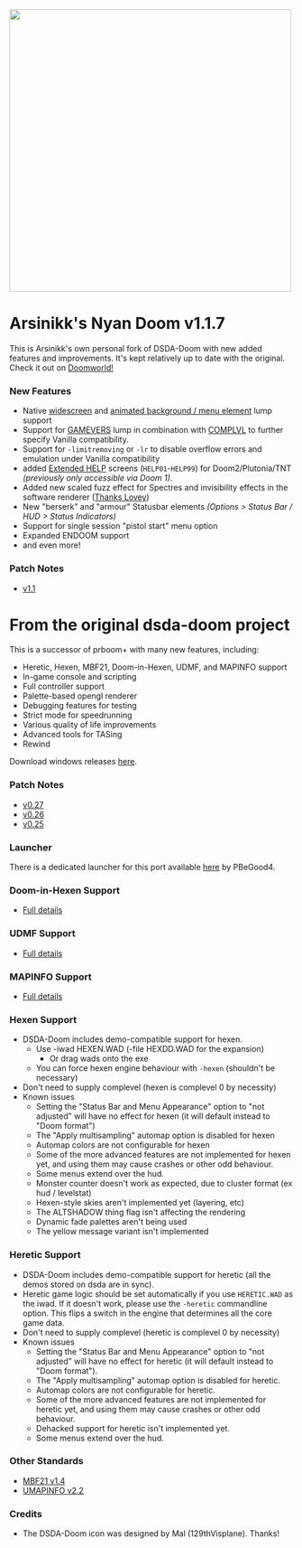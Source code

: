 <img src="https://andrikarkane.com/doom/nyan-doom/nyan-doom-logo.png" width="500">

# Arsinikk's Nyan Doom v1.1.7
This is Arsinikk's own personal fork of DSDA-Doom with new added features and improvements. It's kept relatively up to date with the original. Check it out on [Doomworld!](https://www.doomworld.com/forum/topic/145913/)

### New Features
- Native [widescreen](./docs/ws.md) and [animated background / menu element](./docs/animbg.md) lump support
- Support for [GAMEVERS](./docs/gamevers.md) lump in combination with [COMPLVL](./docs/complvl.md) to further specify Vanilla compatibility.
- Support for `-limitremoving` or `-lr` to disable overflow errors and emulation under Vanilla compatibility
- added [Extended HELP](https://www.doomworld.com/forum/topic/111465-boom-extended-help-screens-an-undocumented-feature/) screens (`HELP01`-`HELP99`) for Doom2/Plutonia/TNT _(previously only accessible via Doom 1)_.
- Added new scaled fuzz effect for Spectres and invisibility effects in the software renderer ([Thanks Lovey](https://github.com/kraflab/dsda-doom/pull/359))
- New "berserk" and "armour" Statusbar elements *(Options > Status Bar / HUD > Status Indicators)*
- Support for single session "pistol start" menu option
- Expanded ENDOOM support
- and even more!

### Patch Notes
- [v1.1](./patch_notes/v1.1.md)

# From the original dsda-doom project
This is a successor of prboom+ with many new features, including:
- Heretic, Hexen, MBF21, Doom-in-Hexen, UDMF, and MAPINFO support
- In-game console and scripting
- Full controller support
- Palette-based opengl renderer
- Debugging features for testing
- Strict mode for speedrunning
- Various quality of life improvements
- Advanced tools for TASing
- Rewind

Download windows releases [here](https://drive.google.com/drive/folders/1KMU1dY0HZrY5h2EyPzxxXuyH8DunAJV_?usp=sharing).

### Patch Notes
- [v0.27](./patch_notes/v0.27.md)
- [v0.26](./patch_notes/v0.26.md)
- [v0.25](./patch_notes/v0.25.md)

### Launcher
There is a dedicated launcher for this port available [here](https://github.com/Pedro-Beirao/dsda-launcher) by PBeGood4.

### Doom-in-Hexen Support
- [Full details](./docs/doom_in_hexen.md)

### UDMF Support
- [Full details](./docs/udmf.md)

### MAPINFO Support
- [Full details](./docs/mapinfo.md)

### Hexen Support
- DSDA-Doom includes demo-compatible support for hexen.
  - Use -iwad HEXEN.WAD (-file HEXDD.WAD for the expansion)
    - Or drag wads onto the exe
  - You can force hexen engine behaviour with `-hexen` (shouldn't be necessary)
- Don't need to supply complevel (hexen is complevel 0 by necessity)
- Known issues
  - Setting the "Status Bar and Menu Appearance" option to "not adjusted" will have no effect for hexen (it will default instead to "Doom format")
  - The "Apply multisampling" automap option is disabled for hexen
  - Automap colors are not configurable for hexen
  - Some of the more advanced features are not implemented for hexen yet, and using them may cause crashes or other odd behaviour.
  - Some menus extend over the hud.
  - Monster counter doesn't work as expected, due to cluster format (ex hud / levelstat)
  - Hexen-style skies aren't implemented yet (layering, etc)
  - The ALTSHADOW thing flag isn't affecting the rendering
  - Dynamic fade palettes aren't being used
  - The yellow message variant isn't implemented

### Heretic Support
- DSDA-Doom includes demo-compatible support for heretic (all the demos stored on dsda are in sync).
- Heretic game logic should be set automatically if you use `HERETIC.WAD` as the iwad. If it doesn't work, please use the `-heretic` commandline option. This flips a switch in the engine that determines all the core game data.
- Don't need to supply complevel (heretic is complevel 0 by necessity)
- Known issues
  - Setting the "Status Bar and Menu Appearance" option to "not adjusted" will have no effect for heretic (it will default instead to "Doom format").
  - The "Apply multisampling" automap option is disabled for heretic.
  - Automap colors are not configurable for heretic.
  - Some of the more advanced features are not implemented for heretic yet, and using them may cause crashes or other odd behaviour.
  - Dehacked support for heretic isn't implemented yet.
  - Some menus extend over the hud.

### Other Standards
- [MBF21 v1.4](https://github.com/kraflab/mbf21)
- [UMAPINFO v2.2](https://github.com/kraflab/umapinfo)

### Credits
- The DSDA-Doom icon was designed by Mal (129thVisplane). Thanks!
